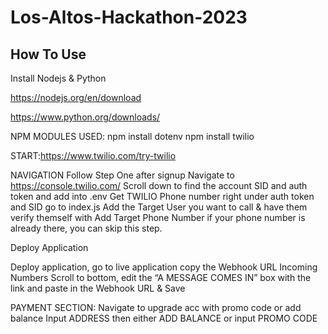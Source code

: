 # Los-Altos-Hackathon-2023

## How To Use
Install Nodejs & Python 

https://nodejs.org/en/download

https://www.python.org/downloads/

NPM MODULES USED:
npm install dotenv
npm install twilio



START:https://www.twilio.com/try-twilio 

NAVIGATION 
Follow Step One after signup
Navigate to https://console.twilio.com/
Scroll down to find the account SID and auth token and add into .env
Get TWILIO Phone number right under auth token and SID go to index.js
Add the Target User you want to call & have them verify themself with Add Target Phone Number if your phone number is already there, you can skip this step. 


Deploy Application

Deploy application, go to live application copy the Webhook URL
Incoming Numbers
Scroll to bottom, edit the “A MESSAGE COMES IN”  box with the link and paste in the Webhook URL & Save

PAYMENT SECTION: Navigate to upgrade acc with promo code or add balance Input ADDRESS then either 
ADD BALANCE
or input
PROMO CODE
